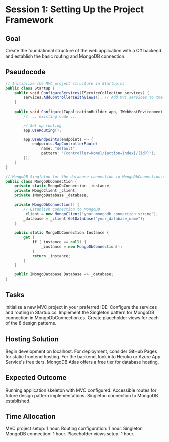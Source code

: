 # Session 1: Setting Up the Project Framework

## Goal
Create the foundational structure of the web application with a C# backend and establish the basic routing and MongoDB connection.

## Pseudocode
```csharp
// Initialize the MVC project structure in Startup.cs
public class Startup {
    public void ConfigureServices(IServiceCollection services) {
        services.AddControllersWithViews(); // Add MVC services to the project
    }
    
    public void Configure(IApplicationBuilder app, IWebHostEnvironment env) {
        // ... existing code ...

        // Set up routing
        app.UseRouting();

        app.UseEndpoints(endpoints => {
            endpoints.MapControllerRoute(
                name: "default",
                pattern: "{controller=Home}/{action=Index}/{id?}");
        });
    }
}

// MongoDB Singleton for the database connection in MongoDbConnection.cs
public class MongoDbConnection {
    private static MongoDbConnection _instance;
    private MongoClient _client;
    private IMongoDatabase _database;
    
    private MongoDbConnection() {
        // Establish connection to MongoDB
        _client = new MongoClient("your_mongodb_connection_string");
        _database = _client.GetDatabase("your_database_name");
    }

    public static MongoDbConnection Instance {
        get {
            if (_instance == null) {
                _instance = new MongoDbConnection();
            }
            return _instance;
        }
    }

    public IMongoDatabase Database => _database;
}
```
## Tasks
Initialize a new MVC project in your preferred IDE.
Configure the services and routing in Startup.cs.
Implement the Singleton pattern for MongoDB connection in MongoDbConnection.cs.
Create placeholder views for each of the 8 design patterns.
## Hosting Solution
Begin development on localhost.
For deployment, consider GitHub Pages for static frontend hosting.
For the backend, look into Heroku or Azure App Service's free tiers.
MongoDB Atlas offers a free tier for database hosting.
## Expected Outcome
Running application skeleton with MVC configured.
Accessible routes for future design pattern implementations.
Singleton connection to MongoDB established.
## Time Allocation
MVC project setup: 1 hour.
Routing configuration: 1 hour.
Singleton MongoDB connection: 1 hour.
Placeholder views setup: 1 hour.
